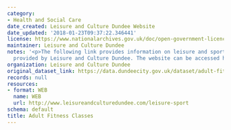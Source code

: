```yaml
---
category:
- Health and Social Care
date_created: Leisure and Culture Dundee Website
date_updated: '2018-01-23T09:37:22.346441'
license: https://www.nationalarchives.gov.uk/doc/open-government-licence/version/3/
maintainer: Leisure and Culture Dundee
notes: '<p>The following link provides information on leisure and sport activities
  provided by Leisure and Culture Dundee. The website can be accessed here:  http://www.leisureandculturedundee.com/leisure-sport\r\n\r\n\r\n</p>'
organization: Leisure and Culture Dundee
original_dataset_link: https://data.dundeecity.gov.uk/dataset/adult-fitness-classes
records: null
resources:
- format: WEB
  name: WEB
  url: http://www.leisureandculturedundee.com/leisure-sport
schema: default
title: Adult Fitness Classes
---
```

